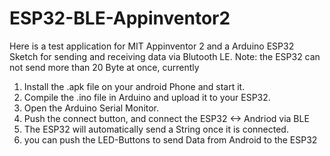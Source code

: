 # ESP32-BLE-Appinventor2
Here is a test application for MIT Appinventor 2 and a Arduino ESP32 Sketch for sending and receiving data via Blutooth LE. Note: the ESP32 can not send more than 20 Byte at once, currently

1. Install the .apk file on your android Phone and start it.
2. Compile the .ino file in Arduino and upload it to your ESP32.
3. Open the Arduino Serial Monitor.
4. Push the connect button, and connect the ESP32 <-> Andriod via BLE
5. The ESP32 will automatically send a String once it is connected.
6. you can push the LED-Buttons to send Data from Android to the ESP32
